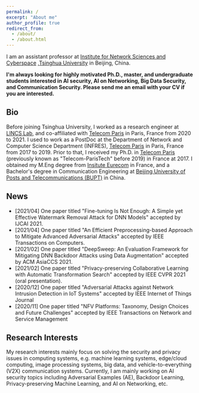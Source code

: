 ```yaml
---
permalink: /
excerpt: "About me"
author_profile: true
redirect_from: 
  - /about/
  - /about.html
---
```


I am an assistant professor at [Institute for Network Sciences and Cyberspace](http://www.insc.tsinghua.edu.cn/) 
,[Tsinghua University](https://www.tsinghua.edu.cn/) in Beijing, China. 

**I'm always looking for highly motivated Ph.D., master, and undergraduate students interested in AI security, AI on Networking, Big Data Security, and Communication Security. Please send me an email with your CV if you are interested.**

Bio
------
Before joining Tsinghua University, I worked as a research engineer at [LINCS Lab](https://www.lincs.fr/),  and co-affiliated with [Telecom Paris](https://www.telecom-paris.fr/en/home) in Paris, France from 2020 to 2021. I used to work as a PostDoc at the Department of Network and Computer Science Department (INFRES), [Telecom Paris](https://www.telecom-paris.fr/en/home) in Paris, France from 2017 to 2019. Prior to that, I received my Ph.D. in [Telecom Paris](https://www.telecom-paris.fr/en/home) (previously known as "Telecom-ParisTech" before 2019) in France at 2017. I obtained my M.Eng degree from [Insitute Eurecom](https://www.eurecom.fr/en) in France, and a Bachelor's degree in Communication Engineering at [Beijing University of Posts and Telecommunications (BUPT)](https://english.bupt.edu.cn/) in China. 

News
------

* [2021/04] One paper titled "Fine-tuning Is Not Enough: A Simple yet Effective Watermark Removal Attack for DNN Models" accepted by IJCAI 2021.
* [2021/04] One paper titled "An Efficient Preprocessing-based Approach to Mitigate Advanced Adversarial Attacks" accepted by IEEE Transactions on Computers.
* [2021/02] One paper titled "DeepSweep: An Evaluation Framework for Mitigating DNN Backdoor Attacks using Data Augmentation" accepted by ACM AsiaCCS 2021.
* [2021/02] One paper titled "Privacy-preserving Collaborative Learning with Automatic Transformation Search" accepted by IEEE CVPR 2021 (oral presentation).
* [2020/12] One paper titled "Adversarial Attacks against Network Intrusion Detection in IoT Systems" accepted by IEEE Internet of Things Journal
* [2020/11] One paper titled "NFV Platforms: Taxonomy, Design Choices and Future Challenges" accepted by IEEE Transactions on Network and Service Management

Research Interests
------
My research interests mainly focus on solving the security and privacy issues in computing systems, e.g. machine learning systems, edge/cloud computing, image processing systems, big data, and vehicle-to-everything (V2X) communication systems. Currently, I am mainly working on AI security topics including Adversarial Examples (AE), Backdoor Learning, Privacy-preserving Machine Learning, and AI on Networking, etc.

